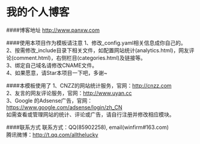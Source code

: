 我的个人博客
================

####博客地址
http://www.panxw.com  

####使用本项目作为模板请注意
1、修改_config.yaml相关信息成你自己的。  
2、按需修改_include目录下相关文件，如配置网站统计(analytics.html)，网友评论(comment.html)，右侧栏目(categories.html)及链接等。  
3、绑定自己域名请修改CNAME文件。  
4、如果愿意，请Star本项目一下吧，多谢~  

####本模板使用了
1、CNZZ的网站统计服务，官网：http://cnzz.com  
2、友言的网友评论服务，官网：http://www.uyan.cc  
3、Google 的Adsense广告，官网：https://www.google.com/adsense/login/zh_CN  
如需查看或管理网站的统计、评论或广告，请自行注册并修改相应模块。  

####联系方式
联系方式：QQ(85902258), email(winfirm#163.com)  
腾讯微博：http://t.qq.com/allthelucky  
